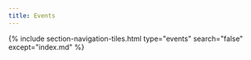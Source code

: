 ```yaml
---
title: Events
---
```




{% include section-navigation-tiles.html type="events" search="false" except="index.md" %}
